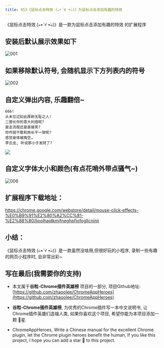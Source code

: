 ```yaml
---
title: 053《鼠标点击特效 (๑•́ ∀ •̀๑)》为鼠标点击添加有趣的特效
---
```


《鼠标点击特效 (๑•́ ∀ •̀๑)》是一款为鼠标点击添加有趣的特效 的扩展程序

## 安装后默认展示效果如下
![001](https://v2fy.com/asset/053_shu_biao_dian_ji_te_xiao/61599882-96008d80-ac5f-11e9-8329-60a44bb8ef11.gif)

## 如果移除默认符号, 会随机显示下方列表内的符号
![002](https://v2fy.com/asset/053_shu_biao_dian_ji_te_xiao/61599883-96992400-ac5f-11e9-9448-c3ad206f9ee4.gif)

## 自定义弹出内容, 乐趣翻倍~
```
666!
从未见过如此厚颜无耻之人!
二营长你的意大利炮呢?
是走流程还是直接笑?
你咋就不敢和旅长干一架呢?
感觉身体被掏空…
李云龙, 听说那小子发财了?
```
![](https://v2fy.com/asset/053_shu_biao_dian_ji_te_xiao/61600040-04921b00-ac61-11e9-8446-533752d71de1.gif)

## 自定义字体大小和颜色(有点花哨外带点骚气~)
![006](https://v2fy.com/asset/053_shu_biao_dian_ji_te_xiao/61600199-10321180-ac62-11e9-8e2b-8a9baa796b6d.gif)


## 扩展程序下载地址：
https://chrome.google.com/webstore/detail/mouse-click-effects-%E0%B9%91%E2%80%A2%CC%81-%E2%88%80/ljoolhajdkmjfneghpfiofogllcninii





## 小结：
《鼠标点击特效 (๑•́ ∀ •̀๑)》是一款虽然没啥用,但很好玩的小程序, 录制一些有趣的网页小程序时, 会非常出彩~




## 写在最后(我需要你的支持)

- 本文属于**谷粒-Chrome插件英雄榜** 项目的一部分, 项目Github地址: [https://github.com/zhaoolee/ChromeAppHeroes](https://github.com/zhaoolee/ChromeAppHeroes)

- **谷粒-Chrome插件英雄榜**, 为优秀的Chrome插件写一本中文说明书, 让Chrome插件英雄们造福人类, 如果你喜欢这个项目, 希望你能为本项目添加一颗 🌟星.

- ChromeAppHeroes, Write a Chinese manual for the excellent Chrome plugin, let the Chrome plugin heroes benefit the human, If you like this project, I hope you can add a star 🌟 to this project.
